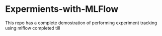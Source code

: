 # Expermients-with-MLFlow
This repo has a complete demostration of performing experiment tracking using mlflow 
completed till 